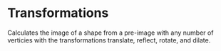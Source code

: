 # Transformations
Calculates the image of a shape from a pre-image with any number of verticies with the transformations translate, reflect, rotate, and dilate.

